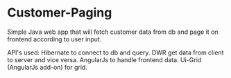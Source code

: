 # Customer-Paging
Simple Java web app that will fetch customer data from db and page it on frontend according to user input.

API's used: 
Hibernate to connect to db and query.
DWR get data from client to server and vice versa.
AngularJs to handle frontend data.
Ui-Grid (AngularJs add-on) for grid.
